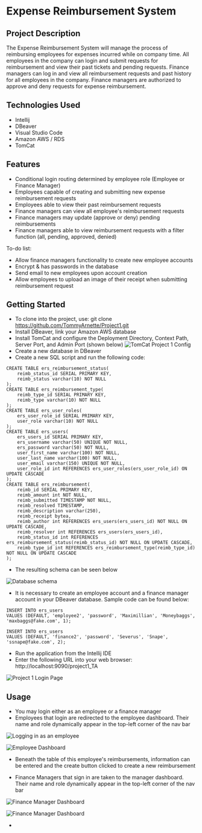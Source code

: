 # **Expense Reimbursement System**
## Project Description
The Expense Reimbursement System will manage the process of reimbursing employees for expenses incurred while on company time. All employees in the company can login and submit requests for reimbursement and view their past tickets and pending requests. Finance managers can log in and view all reimbursement requests and past history for all employees in the company. Finance managers are authorized to approve and deny requests for expense reimbursement.

## Technologies Used
* Intellij
* DBeaver
* Visual Studio Code
* Amazon AWS / RDS
* TomCat

## Features
* Conditional login routing determined by employee role (Employee or Finance Manager)
* Employees capable of creating and submitting new expense reimbursement requests
* Employees able to view their past reimbursement requests
* Finance managers can view all employee's reimbursement requests
* Finance managers may update (approve or deny) pending reimbursements
* Finance managers able to view reimbursement requests with a filter function (all, pending, approved, denied)

To-do list:
* Allow finance managers functionality to create new employee accounts
* Encrypt & has passwords in the database
* Send email to new employees upon account creation
* Allow employees to upload an image of their receipt when submitting reimbursement request

## Getting Started
* To clone into the project, use: git clone https://github.com/TommyArnette/Project1.git
* Install DBeaver, link your Amazon AWS database
* Install TomCat and configure the Deployment Directory, Context Path, Server Port, and Admin Port (shown below)
![TomCat Project 1 Config](https://github.com/TommyArnette/Project1/blob/main/TomCat_P1_Config.PNG)
* Create a new database in DBeaver
* Create a new SQL script and run the following code:

```
CREATE TABLE ers_reimbursement_status(
	reimb_status_id SERIAL PRIMARY KEY,
	reimb_status varchar(10) NOT NULL
);
CREATE TABLE ers_reimbursement_type(
	reimb_type_id SERIAL PRIMARY KEY,
	reimb_type varchar(10) NOT NULL
);
CREATE TABLE ers_user_roles(
	ers_user_role_id SERIAL PRIMARY KEY,
	user_role varchar(10) NOT NULL
);
CREATE TABLE ers_users(
	ers_users_id SERIAL PRIMARY KEY,
	ers_username varchar(50) UNIQUE NOT NULL,
	ers_password varchar(50) NOT NULL,
	user_first_name varchar(100) NOT NULL,
	user_last_name varchar(100) NOT NULL,
	user_email varchar(150) UNIQUE NOT NULL,
	user_role_id int REFERENCES ers_user_roles(ers_user_role_id) ON UPDATE CASCADE
);
CREATE TABLE ers_reimbursement(
	reimb_id SERIAL PRIMARY KEY,
	reimb_amount int NOT NULL,
	reimb_submitted TIMESTAMP NOT NULL,
	reimb_resolved TIMESTAMP,
	reimb_description varchar(250),
	reimb_receipt bytea,
	reimb_author int REFERENCES ers_users(ers_users_id) NOT NULL ON UPDATE CASCADE,
	reimb_resolver int REFERENCES ers_users(ers_users_id),
	reimb_status_id int REFERENCES ers_reimbursement_status(reimb_status_id) NOT NULL ON UPDATE CASCADE,
	reimb_type_id int REFERENCES ers_reimbursement_type(reimb_type_id) NOT NULL ON UPDATE CASCADE
);
```

* The resulting schema can be seen below

![Database schema](https://github.com/TommyArnette/Project1/blob/main/P1_DB_Schema.PNG)

* It is necessary to create an employee account and a finance manager account in your DBeaver database. Sample code can be found below:
```
INSERT INTO ers_users
VALUES (DEFAULT, 'employee2', 'password', 'Maximillian', 'Moneybaggs', 'maxbaggs@fake.com', 1);

INSERT INTO ers_users 
VALUES (DEFAULT, 'finance2', 'password', 'Severus', 'Snape', 'ssnape@fake.com', 2);
```

* Run the application from the Intellij IDE
* Enter the following URL into your web browser: http://localhost:9090/project1_TA

![Project 1 Login Page](https://github.com/TommyArnette/Project1/blob/main/P1_LoginPage.PNG)

## Usage
* You may login either as an employee or a finance manager
* Employees that login are redirected to the employee dashboard. Their name and role dynamically appear in the top-left corner of the nav bar

![Logging in as an employee](https://github.com/TommyArnette/Project1/blob/main/LoggingIn.PNG)

![Employee Dashboard](https://github.com/TommyArnette/Project1/blob/main/EmployeeDashboard.PNG)

* Beneath the table of this employee's reimbursements, information can be entered and the create button clicked to create a new reimbursement

* Finance Managers that sign in are taken to the manager dashboard. Their name and role dynamically appear in the top-left corner of the nav bar

![Finance Manager Dashboard](https://github.com/TommyArnette/Project1/blob/main/ManagerLogin.PNG)

![Finance Manager Dashboard](https://github.com/TommyArnette/Project1/blob/main/ManagerDashboard.PNG)

* 
